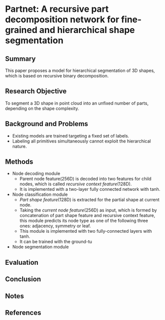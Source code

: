 # Partnet: A recursive part decomposition network for fine-grained and hierarchical shape segmentation

## Summary
This paper proposes a model for hierarchical segmentation of 3D shapes, which is based on recursive binary decomposition.
## Research Objective
To segment a 3D shape in point cloud into an unfixed number of parts, depending on the shape complexity.
## Background and Problems
- Existing models are trained targeting a fixed set of labels.
- Labeling all primitives simultaneously cannot exploit the hierarchical nature.
## Methods
- Node decoding module
	-  Parent node feature(256D) is decoded into two features for child nodes, which is called *recursive context feature*(128D).
	- It is implemented with a two-layer fully connected network with tanh.
- Node classification module
	- *Part shape feature*(128D) is extracted for the partial shape at current node.
	- Taking the *current node feature*(256D) as input, which is formed by concatenation of part shape feature and recursive context feature, this module predicts its node type as one of the following three ones: adjacency, symmetry or leaf.
	- This module is implemented with two fully-connected layers with tanh.
	- It can be trained with the ground-tu
- Node segmentation module
## Evaluation

## Conclusion

## Notes

## References
<!--stackedit_data:
eyJoaXN0b3J5IjpbMTYzMTUzMTg1OSwtMTU0NDI5Mjg0XX0=
-->
